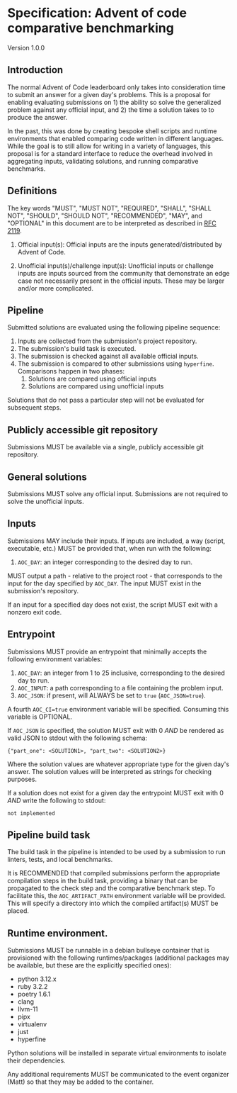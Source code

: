 # Specification: Advent of code comparative benchmarking

Version 1.0.0

## Introduction

The normal Advent of Code leaderboard only takes into consideration time to
submit an answer for a given day's problems. This is a proposal for enabling
evaluating submissions on 1) the ability so solve the generalized problem
against any official input, and 2) the time a solution takes to to produce the
answer.

In the past, this was done by creating bespoke shell scripts and runtime
environments that enabled comparing code written in different languages. While
the goal is to still allow for writing in a variety of languages, this proposal
is for a standard interface to reduce the overhead involved in aggregating
inputs, validating solutions, and running comparative benchmarks.


## Definitions

The key words "MUST", "MUST NOT", "REQUIRED", "SHALL", "SHALL NOT", "SHOULD",
"SHOULD NOT", "RECOMMENDED",  "MAY", and "OPTIONAL" in this document are to be
interpreted as described in [RFC 2119](https://www.rfc-editor.org/rfc/rfc2119).

1. Official input(s): Official inputs are the inputs generated/distributed by
   Advent of Code.

2. Unofficial input(s)/challenge input(s): Unofficial inputs or challenge inputs
   are inputs sourced from the community that demonstrate an edge case not
   necessarily present in the official inputs. These may be larger and/or more
   complicated.


## Pipeline

Submitted solutions are evaluated using the following pipeline sequence:

1. Inputs are collected from the submission's project repository.
2. The submission's build task is executed.
3. The submission is checked against all available official inputs.
4. The submission is compared to other submissions using `hyperfine`.
   Comparisons happen in two phases:
    1. Solutions are compared using official inputs
    2. Solutions are compared using unofficial inputs


Solutions that do not pass a particular step will not be evaluated for
subsequent steps.


## Publicly accessible git repository

Submissions MUST be available via a single, publicly accessible git repository.


## General solutions

Submissions MUST solve any official input. Submissions are not required to solve
the unofficial inputs.


## Inputs

Submissions MAY include their inputs. If inputs are included, a way (script,
executable, etc.) MUST be provided that, when run with the following:

1. `AOC_DAY`: an integer corresponding to the desired day to run.

MUST output a path - relative to the project root - that corresponds to the
input for the day specified by `AOC_DAY`. The input MUST exist in the
submission's repository.

If an input for a specified day does not exist, the script MUST exit with a
nonzero exit code.


## Entrypoint

Submissions MUST provide an entrypoint that minimally accepts the following
environment variables:

1. `AOC_DAY`: an integer from 1 to 25 inclusive, corresponding to the desired
   day to run.
2. `AOC_INPUT`: a path corresponding to a file containing the problem input.
3. `AOC_JSON`: if present, will ALWAYS be set to `true` (`AOC_JSON=true`).

A fourth `AOC_CI=true` environment variable will be specified. Consuming this
variable is OPTIONAL.

If `AOC_JSON` is specified, the solution MUST exit with 0 _AND_ be rendered as
valid JSON to stdout with the following schema:

```
{"part_one": <SOLUTION1>, "part_two": <SOLUTION2>}
```

Where the solution values are whatever appropriate type for the given day's
answer. The solution values will be interpreted as strings for checking
purposes.

If a solution does not exist for a given day the entrypoint MUST exit with 0
_AND_ write the following to stdout:

```
not implemented
```

## Pipeline build task

The build task in the pipeline is intended to be used by a submission to run
linters, tests, and local benchmarks.

It is RECOMMENDED that compiled submissions perform the appropriate compilation
steps in the build task, providing a binary that can be propagated to the check
step and the comparative benchmark step. To facilitate this, the
`AOC_ARTIFACT_PATH` environment variable will be provided. This will specify a
directory into which the compiled artifact(s) MUST be placed.


## Runtime environment.

Submissions MUST be runnable in a debian bullseye container that is provisioned
with the following runtimes/packages (additional packages may be available, but
these are the explicitly specified ones):

* python 3.12.x
* ruby 3.2.2
* poetry 1.6.1
* clang
* llvm-11
* pipx
* virtualenv
* just
* hyperfine

Python solutions will be installed in separate virtual environments to isolate
their dependencies.

Any additional requirements MUST be communicated to the event organizer (Matt)
so that they may be added to the container.
